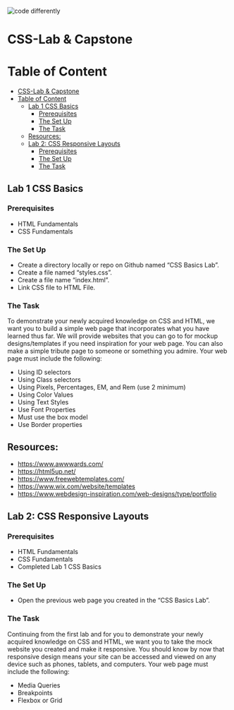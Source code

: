 ![code differently](https://user-images.githubusercontent.com/54545904/91590200-f82ec600-e928-11ea-9433-eea450388abf.png)
# CSS-Lab & Capstone

# Table of Content
- [CSS-Lab & Capstone](#css-lab--capstone)
- [Table of Content](#table-of-content)
  - [Lab 1 CSS Basics](#lab-1-css-basics)
    - [Prerequisites](#prerequisites)
    - [The Set Up](#the-set-up)
    - [The Task](#the-task)
  - [Resources:](#resources)
  - [Lab 2: CSS Responsive Layouts](#lab-2-css-responsive-layouts)
    - [Prerequisites](#prerequisites-1)
    - [The Set Up](#the-set-up-1)
    - [The Task](#the-task-1)

##  Lab 1 CSS Basics

### Prerequisites
* HTML Fundamentals
* CSS Fundamentals

### The Set Up
* Create a directory locally or repo on Github named “CSS Basics Lab”.
* Create a file named “styles.css”.
* Create a file name “index.html”.
* Link CSS file to HTML File.


### The Task
To demonstrate your newly acquired knowledge on CSS and HTML, we want you to build a simple web page that incorporates what you have learned thus far. We will provide websites that you can go to for mockup designs/templates if you need inspiration for your web page. You can also make a simple tribute page to someone or something you admire.
Your web page must include the following:

* Using ID selectors
* Using Class selectors
* Using Pixels, Percentages, EM, and Rem (use 2 minimum)
* Using Color Values
* Using Text Styles
* Use Font Properties
* Must use the box model
* Use Border properties 

## Resources:
* https://www.awwwards.com/
* https://html5up.net/
* https://www.freewebtemplates.com/
* https://www.wix.com/website/templates
* https://www.webdesign-inspiration.com/web-designs/type/portfolio


##  Lab 2: CSS Responsive Layouts

### Prerequisites
* HTML Fundamentals
* CSS Fundamentals
* Completed Lab 1 CSS Basics

### The Set Up
* Open the previous web page you created in the “CSS Basics Lab”. 


### The Task
Continuing from the first lab and for you to demonstrate your newly acquired knowledge on CSS and HTML, we want you to take the mock website you created and make it responsive. You should know by now that responsive design means your site can be accessed and viewed on any device such as phones, tablets, and computers. 
Your web page must include the following:

* Media Queries
* Breakpoints
* Flexbox or Grid 